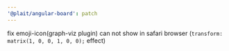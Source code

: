 ```yaml
---
'@plait/angular-board': patch
---
```


fix emoji-icon(graph-viz plugin) can not show in safari browser (`transform: matrix(1, 0, 0, 1, 0, 0);` effect)
